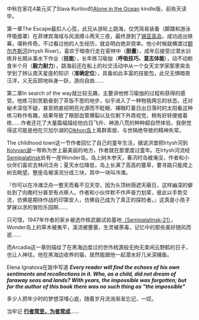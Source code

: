 中秋在家花4美元买了Slava Kurilov的<a href="https://www.amazon.com/Alone-Ocean-Slava-Kurilov-S/dp/9655558967/ref=sr_1_1?crid=I6WJC34F0QQH&dib=eyJ2IjoiMSJ9.S_nGs9dieVxm7FUT6McDOcw7Ljs7bJx7abLFJ7qoI7ENgHcMXpb2JpaH31kY4A5iOm86YruCRtDijmjJn31Meo0CEJ7jnhEdJ65aib2uuAkvMPydHB6n7ljDn-io5S1zEicmWpjiWgUdfxasj-n0EET-JXgZuHycBVY7QuBibMHWiDHPPRI95beXWMoYsbiiKe_cV2udZ2K8uurtYU7SCWXZuVkDkzB55AR3bgx0ha8.tOm_ZQNL-cRUHvNWAHUX1VEeu53a74nWAfsz4gDGnDY&dib_tag=se&keywords=alone+in+the+ocean&qid=1732099894&sprefix=alone+in+the+ocean%2Caps%2C475&sr=8-1">Alone in the Ocean</a> kindle版，前些天读毕。

第一章The Escape最扣人心弦，此兄从游轮上跳海，仅凭简易装备（脚蹼和游泳呼吸面罩）在菲律宾海域与风浪搏斗两天三夜，最终游到了<a href="https://zh.wikipedia.org/wiki/%E9%94%A1%E4%BA%9A%E9%AB%98%E5%B2%9B">锡亚高岛</a>，成功逃出铁幕，堪称传奇。不过看过他的人生经历，就会明白绝非侥幸。他小时候就横渡过<a href="https://zh.wikipedia.org/wiki/%E9%A2%9D%E5%B0%94%E9%BD%90%E6%96%AF%E6%B2%B3">额尔齐斯河</a>(Irtysh River)，喜欢于暗夜行走在密林中（**胆量**），成年后接受过潜水训练并长期从事水下作业（**技能**），长年练习瑜伽（**呼吸技巧、意志体能**），动不动断食半个月（**毅力耐力**），跳海前还在船上的社交活动中从一个女天文学家那里突击学到了辨认南天星座的知识（**准确定位**），具备如此丰富的技能包，此兄无惧暗夜汪洋，义无反顾地纵身一跃，游向自由……

第二章In search of the way就比较无趣，主要讲他修习瑜伽的过程和获得的感受。他练习刻苦勤奋到了茶饭不思的地步，似乎进入了一种物我两忘的状态，还对秘术深信不疑，甚至把直视明亮光源而不眨眼、裸眼盯着日出日落时的太阳看这种练习称作有趣，结果导致了眼部血管爆裂以及仅剩下外周视觉，稍有好转便接着练……作者还花了大量篇幅描绘他白日飞升、神游八荒的种种超自然体验，我倒觉得这可能是他在贝加尔湖的<a href="https://zh.wikipedia.org/wiki/%E5%A5%A7%E7%88%BE%E6%B4%AA%E5%B3%B6">Olkhon岛</a>上离群索居、与世隔绝导致的精神失常。

The childhood town这一节作者回忆了自己的童年生活，据说洪堡把Irtysh河到<a href="https://zh.wikipedia.org/wiki/%E7%A7%91%E9%9B%B7%E8%90%AC%E6%B9%96">Kolyvan湖</a>一带称为世上最美丽的地方，作者就在那里度过童年。在Irtysh河流经<a href="https://zh.wikipedia.org/wiki/%E5%A1%9E%E6%A2%85%E4%BC%8A">Semipalatinsk</a>处有一座Wonder岛，岛上树木参天，春汛时岛被淹没，作者和小伙伴们喜欢去林间泛舟；夏天水位降低，岛上长满了高高的蔓草，要寻路只能爬上树去眺望。整座岛被溪流分成三块，其中一块叫冷滩。

『你可以在冷滩泛舟一整天而看不见天空，因为头顶树荫遮天蔽日，这样幽深的僻处到了向晚时分甚至有点瘆人。作者和小伙伴默不作声奋力划桨，彼此以手势交流，仿佛是期待作战的印第安人，仿佛自己成为了真正的探险者。』这真是小孩子梦寐以求的冒险乐园啊……

只可惜，1947年作者的家乡被选作核武器试验基地<a href="https://zh.wikipedia.org/wiki/%E5%A1%9E%E7%B1%B3%E5%B7%B4%E6%8B%89%E9%87%91%E6%96%AF%E5%85%8B%E5%9F%BA%E5%9C%B0">（Semipalatinsk-21）</a>，Wonder岛上的草木被夷平，溪流被壅塞，生灵被荼毒，记忆中的那些美好随风而逝……

而Arcadia这一章则描绘了在黑海边度过的世外桃源般无拘无束闲云野鹤的日子，也让人神往。他在黑海边收养的猫，居然能跟他一起潜水好几米深捕鱼。

Elena Ignatova在跋中写道 ***Every reader will find the echoes of his own sentiments and recollections in it. Who, as a child, did not dream of faraway seas and lands? With years, the impossible was forgotten; but for the author of this book there was no such thing as "the impossible"***

多少人把年少时的梦想深埋心底，随着岁月流淌渐渐忘记，一叹。

当牢记 <ins>**行者常至，为者常成**</ins>……